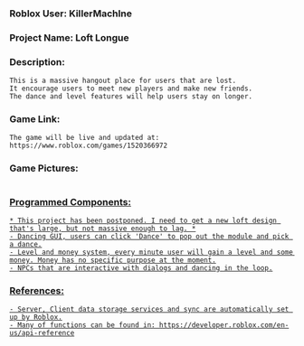 ### Roblox User: KiIIerMachIne
### Project Name: Loft Longue

### Description: 
``` 
This is a massive hangout place for users that are lost.
It encourage users to meet new players and make new friends.
The dance and level features will help users stay on longer.
```

### Game Link:
```
The game will be live and updated at:
https://www.roblox.com/games/1520366972
```

### Game Pictures:
<a href = ""><img src = "">

### Programmed Components:
```
* This project has been postponed. I need to get a new loft design that's large, but not massive enough to lag. *
- Dancing GUI, users can click 'Dance' to pop out the module and pick a dance.
- Level and money system, every minute user will gain a level and some money. Money has no specific purpose at the moment.
- NPCs that are interactive with dialogs and dancing in the loop.
```

### References:
```
- Server, Client data storage services and sync are automatically set up by Roblox.
- Many of functions can be found in: https://developer.roblox.com/en-us/api-reference
```